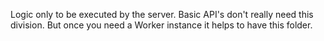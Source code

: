 Logic only to be executed by the server. 
Basic API's don't really need this division.
But once you need a Worker instance it helps to have this folder.